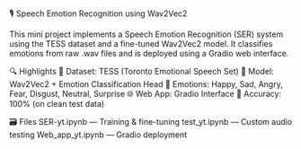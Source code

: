 
🎙️ Speech Emotion Recognition using Wav2Vec2

This mini project implements a Speech Emotion Recognition (SER) system using the TESS dataset and a fine-tuned Wav2Vec2 model. It classifies emotions from raw .wav files and is deployed using a Gradio web interface.

🔍 Highlights
📁 Dataset: TESS (Toronto Emotional Speech Set)
🧠 Model: Wav2Vec2 + Emotion Classification Head
🎯 Emotions: Happy, Sad, Angry, Fear, Disgust, Neutral, Surprise
🌐 Web App: Gradio Interface
🎯 Accuracy: 100% (on clean test data)

🗃️ Files
SER-yt.ipynb — Training & fine-tuning
test_yt.ipynb — Custom audio testing
Web_app_yt.ipynb — Gradio deployment
